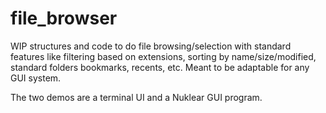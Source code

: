file_browser
============

WIP structures and code to do file browsing/selection with standard features
like filtering based on extensions, sorting by name/size/modified, standard folders
bookmarks, recents, etc.  Meant to be adaptable for any GUI system.

The two demos are a terminal UI and a Nuklear GUI program.
